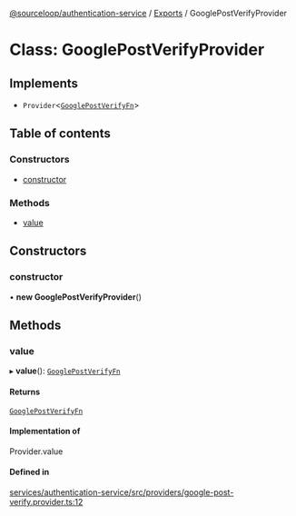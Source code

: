 [@sourceloop/authentication-service](../README.md) / [Exports](../modules.md) / GooglePostVerifyProvider

# Class: GooglePostVerifyProvider

## Implements

- `Provider`<[`GooglePostVerifyFn`](../modules.md#googlepostverifyfn)\>

## Table of contents

### Constructors

- [constructor](GooglePostVerifyProvider.md#constructor)

### Methods

- [value](GooglePostVerifyProvider.md#value)

## Constructors

### constructor

• **new GooglePostVerifyProvider**()

## Methods

### value

▸ **value**(): [`GooglePostVerifyFn`](../modules.md#googlepostverifyfn)

#### Returns

[`GooglePostVerifyFn`](../modules.md#googlepostverifyfn)

#### Implementation of

Provider.value

#### Defined in

[services/authentication-service/src/providers/google-post-verify.provider.ts:12](https://github.com/sourcefuse/loopback4-microservice-catalog/blob/00e854d46/services/authentication-service/src/providers/google-post-verify.provider.ts#L12)
